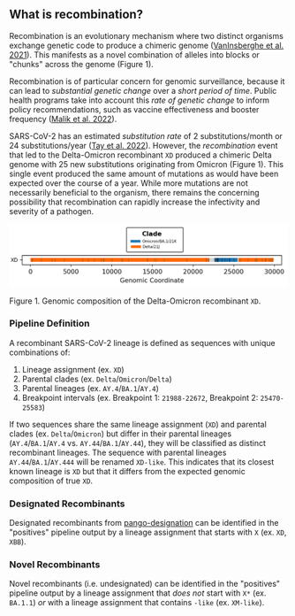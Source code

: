 ## What is recombination?

Recombination is an evolutionary mechanism where two distinct organisms exchange genetic code to produce a chimeric genome ([VanInsberghe et al. 2021](https://https://doi.org/10.1093/ve/veab059)). This manifests as a novel combination of alleles into blocks or "chunks" across the genome (Figure 1).

Recombination is of particular concern for genomic surveillance, because it can lead to _substantial genetic change_ over a _short period of time_. Public health programs take into account this _rate of genetic change_ to inform policy recommendations, such as vaccine effectiveness and booster frequency ([Malik et al. 2022](https://doi.org/10.1016/j.jiph.2021.12.014)).

SARS-CoV-2 has an estimated _substitution rate_ of 2 substitutions/month or 24 substitutions/year ([Tay et al. 2022](https://doi.org/10.1093/molbev/msac013)). However, the _recombination_ event that led to the Delta-Omicron recombinant `XD` produced a chimeric Delta genome with 25 new substitutions originating from Omicron (Figure 1). This single event produced the same amount of mutations as would have been expected over the course of a year. While more mutations are not necessarily beneficial to the organism, there remains the concerning possibility that recombination can rapidly increase the infectivity and severity of a pathogen.

![breakpoints_XD_v0.7.0](../../../images/breakpoints_XD_v0.7.0.png)

Figure 1. Genomic composition of the Delta-Omicron recombinant `XD`.

### Pipeline Definition

A recombinant SARS-CoV-2 lineage is defined as sequences with unique combinations of:

1. Lineage assignment (ex. `XD`)
1. Parental clades (ex. `Delta`/`Omicron`/`Delta`)
1. Parental lineages (ex. `AY.4`/`BA.1`/`AY.4`)
1. Breakpoint intervals (ex. Breakpoint 1: `21988-22672`, Breakpoint 2: `25470-25583`)

If two sequences share the same lineage assignment (`XD`) and parental clades (ex. `Delta`/`Omicron`) but differ in their parental lineages (`AY.4`/`BA.1`/`AY.4` vs. `AY.44`/`BA.1`/`AY.44`), they will be classified as distinct recombinant lineages. The sequence with parental lineages `AY.44`/`BA.1`/`AY.444` will be renamed `XD-like`. This indicates that its closest known lineage is `XD` but that it differs from the expected genomic composition of true `XD`.

### Designated Recombinants

Designated recombinants from [pango-designation](https://github.com/cov-lineages/pango-designation) can be identified in the "positives" pipeline output by a lineage assignment that starts with `X` (ex. `XD`, `XBB`).

### Novel Recombinants

Novel recombinants (i.e. undesignated) can be identified in the "positives" pipeline output by a lineage assignment that _does not_ start with `X*` (ex. `BA.1.1`) _or_ with a lineage assignment that contains `-like` (ex. `XM-like`).
